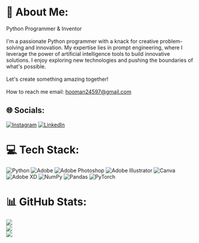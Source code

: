 # 💫 About Me:
Python Programmer & Inventor<br><br>I'm a passionate Python programmer with a knack for creative problem-solving and innovation. My expertise lies in prompt engineering, where I leverage the power of artificial intelligence tools to build innovative solutions. I enjoy exploring new technologies and pushing the boundaries of what's possible.<br><br>Let's create something amazing together!<br><br>How to reach me email: hooman24597@gmail.com


## 🌐 Socials:
[![Instagram](https://img.shields.io/badge/Instagram-%23E4405F.svg?logo=Instagram&logoColor=white)](https://instagram.com/thehooman245) [![LinkedIn](https://img.shields.io/badge/LinkedIn-%230077B5.svg?logo=linkedin&logoColor=white)](https://linkedin.com/in/hooman-farokhi/) 

# 💻 Tech Stack:
![Python](https://img.shields.io/badge/python-3670A0?style=for-the-badge&logo=python&logoColor=ffdd54) ![Adobe](https://img.shields.io/badge/adobe-%23FF0000.svg?style=for-the-badge&logo=adobe&logoColor=white) ![Adobe Photoshop](https://img.shields.io/badge/adobe%20photoshop-%2331A8FF.svg?style=for-the-badge&logo=adobe%20photoshop&logoColor=white) ![Adobe Illustrator](https://img.shields.io/badge/adobe%20illustrator-%23FF9A00.svg?style=for-the-badge&logo=adobe%20illustrator&logoColor=white) ![Canva](https://img.shields.io/badge/Canva-%2300C4CC.svg?style=for-the-badge&logo=Canva&logoColor=white) ![Adobe XD](https://img.shields.io/badge/Adobe%20XD-470137?style=for-the-badge&logo=Adobe%20XD&logoColor=#FF61F6) ![NumPy](https://img.shields.io/badge/numpy-%23013243.svg?style=for-the-badge&logo=numpy&logoColor=white) ![Pandas](https://img.shields.io/badge/pandas-%23150458.svg?style=for-the-badge&logo=pandas&logoColor=white) ![PyTorch](https://img.shields.io/badge/PyTorch-%23EE4C2C.svg?style=for-the-badge&logo=PyTorch&logoColor=white)
# 📊 GitHub Stats:
![](https://github-readme-stats.vercel.app/api?username=Hooman245&theme=dark&hide_border=false&include_all_commits=true&count_private=false)<br/>
![](https://github-readme-streak-stats.herokuapp.com/?user=Hooman245&theme=dark&hide_border=false)<br/>
![](https://github-readme-stats.vercel.app/api/top-langs/?username=Hooman245&theme=dark&hide_border=false&include_all_commits=true&count_private=false&layout=compact)

<!-- Proudly created with GPRM ( https://gprm.itsvg.in ) -->
